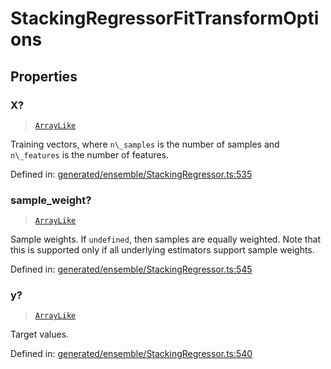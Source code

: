 # StackingRegressorFitTransformOptions

## Properties

### X?

> [`ArrayLike`](../types/ArrayLike.md)

Training vectors, where `n\_samples` is the number of samples and `n\_features` is the number of features.

Defined in:  [generated/ensemble/StackingRegressor.ts:535](https://github.com/transitive-bullshit/scikit-learn-ts/blob/b59c1ff/packages/sklearn/src/generated/ensemble/StackingRegressor.ts#L535)

### sample\_weight?

> [`ArrayLike`](../types/ArrayLike.md)

Sample weights. If `undefined`, then samples are equally weighted. Note that this is supported only if all underlying estimators support sample weights.

Defined in:  [generated/ensemble/StackingRegressor.ts:545](https://github.com/transitive-bullshit/scikit-learn-ts/blob/b59c1ff/packages/sklearn/src/generated/ensemble/StackingRegressor.ts#L545)

### y?

> [`ArrayLike`](../types/ArrayLike.md)

Target values.

Defined in:  [generated/ensemble/StackingRegressor.ts:540](https://github.com/transitive-bullshit/scikit-learn-ts/blob/b59c1ff/packages/sklearn/src/generated/ensemble/StackingRegressor.ts#L540)
